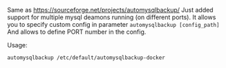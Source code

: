 Same as https://sourceforge.net/projects/automysqlbackup/
Just added support for multiple mysql deamons running (on different ports).
It allows you to specify custom config in parameter `automysqlbackup [config_path]
`
And allows to define PORT number in the config.

Usage:

```
automysqlbackup /etc/default/automysqlbackup-docker
```